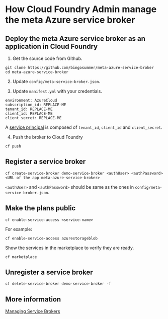 # How Cloud Foundry Admin manage the meta Azure service broker

## Deploy the meta Azure service broker as an application in Cloud Foundry

1. Get the source code from Github.

  ```
  git clone https://github.com/bingosummer/meta-azure-service-broker
  cd meta-azure-service-broker
  ```

2. Update `config/meta-service-broker.json`.

3. Update `manifest.yml` with your credentials.

  ```
  environment: AzureCloud
  subscription_id: REPLACE-ME
  tenant_id: REPLACE-ME
  client_id: REPLACE-ME
  client_secret: REPLACE-ME
  ```

  A [service principal](https://azure.microsoft.com/en-us/documentation/articles/resource-group-create-service-principal-portal/) is composed of `tenant_id`, `client_id` and `client_secret`.

4. Push the broker to Cloud Foundry

  ```
  cf push
  ```

## Register a service broker

```
cf create-service-broker demo-service-broker <authUser> <authPassword> <URL of the app meta-azure-service-broker>
```

`<authUser>` and `<authPassword>` should be same as the ones in `config/meta-service-broker.json`.

## Make the plans public

```
cf enable-service-access <service-name>
```

For example:

```
cf enable-service-access azurestorageblob
```

Show the services in the marketplace to verify they are ready.

```
cf marketplace
```

## Unregister a service broker

```
cf delete-service-broker demo-service-broker -f
```

## More information

[Managing Service Brokers](http://docs.cloudfoundry.org/services/managing-service-brokers.html)
